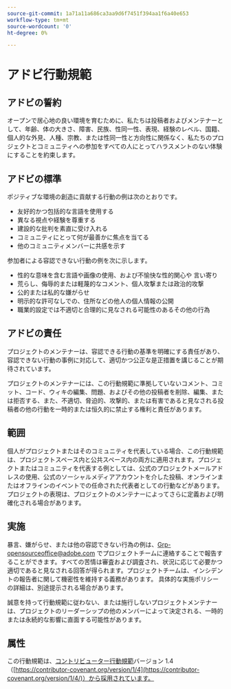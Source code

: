 ```yaml
---
source-git-commit: 1a71a11a686ca3aa9d6f7451f394aa1f6a40e653
workflow-type: tm+mt
source-wordcount: '0'
ht-degree: 0%

---
```

# アドビ行動規範

## アドビの誓約

オープンで居心地の良い環境を育むために、私たちは投稿者およびメンテナーとして、年齢、体の大きさ、障害、民族、性同一性、表現、経験のレベル、国籍、個人的な外見、人種、宗教、または性同一性と方向性に関係なく、私たちのプロジェクトとコミュニティへの参加をすべての人にとってハラスメントのない体験にすることを約束します。 

## アドビの標準

ポジティブな環境の創造に貢献する行動の例は次のとおりです。

* 友好的かつ包括的な言語を使用する
* 異なる視点や経験を尊重する
* 建設的な批判を素直に受け入れる
* コミュニティにとって何が最善かに焦点を当てる
* 他のコミュニティメンバーに共感を示す

参加者による容認できない行動の例を次に示します。

* 性的な意味を含む言語や画像の使用、および不愉快な性的関心や
言い寄り
* 荒らし、侮辱的または軽蔑的なコメント、個人攻撃または政治的攻撃
* 公的または私的な嫌がらせ
* 明示的な許可なしでの、住所などの他人の個人情報の公開
* 職業的設定では不適切と合理的に見なされる可能性のあるその他の行為

## アドビの責任

プロジェクトのメンテナーは、容認できる行動の基準を明確にする責任があり、容認できない行動の事例に対応して、適切かつ公正な是正措置を講じることが期待されています。

プロジェクトのメンテナーには、この行動規範に準拠していないコメント、コミット、コード、ウィキの編集、問題、およびその他の投稿者を削除、編集、または拒否する、また、不適切、脅迫的、攻撃的、または有害であると見なされる投稿者の他の行動を一時的または恒久的に禁止する権利と責任があります。

## 範囲

個人がプロジェクトまたはそのコミュニティを代表している場合、この行動規範は、プロジェクトスペース内と公共スペース内の両方に適用されます。プロジェクトまたはコミュニティを代表する例としては、公式のプロジェクトメールアドレスの使用、公式のソーシャルメディアアカウントを介した投稿、オンラインまたはオフラインのイベントでの任命された代表者としての行動などがあります。プロジェクトの表現は、プロジェクトのメンテナーによってさらに定義および明確化される場合があります。

## 実施

暴言、嫌がらせ、または他の容認できない行為の例は、Grp-opensourceoffice@adobe.com でプロジェクトチームに連絡することで報告することができます。すべての苦情は審査および調査され、状況に応じて必要かつ適切であると見なされる回答が得られます。プロジェクトチームは、インシデントの報告者に関して機密性を維持する義務があります。
具体的な実施ポリシーの詳細は、別途提示される場合があります。

誠意を持って行動規範に従わない、または施行しないプロジェクトメンテナーは、プロジェクトのリーダーシップの他のメンバーによって決定される、一時的または永続的な影響に直面する可能性があります。

## 属性

この行動規範は、[コントリビューター行動規範](https://contributor-covenant.org)バージョン 1.4 
（[https://contributor-covenant.org/version/1/4](https://contributor-covenant.org/version/1/4/)）から採用されています。
